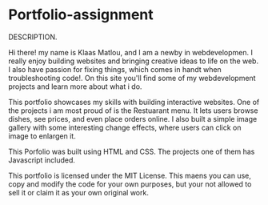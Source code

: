 # Portfolio-assignment
DESCRIPTION.

Hi there! my name is Klaas Matlou, and I am a newby in webdevelopmen. I really enjoy building websites and bringing creative ideas to life on the web.
I also have passion for fixing things, which comes in handt when troubleshooting code!.
On this site you'll find some of my webdevelopment projects and learn more about what i do.

This portfolio showcases my skills with building interactive websites. One of the projects i am most proud of is 
the Restuarant menu. It lets users browse dishes, see prices, and even place orders online. I also built a simple
image gallery with some interesting change effects, where users can click on image to enlargen it.

This Porfolio was built using HTML and CSS. The projects one of them has Javascript included.

This portfolio is licensed under the MIT License. This maens you can use, copy and modify the code for your 
own purposes, but your not allowed to sell it or claim it as your own original work.
